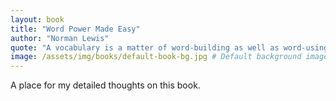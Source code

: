 ```yaml
---
layout: book
title: "Word Power Made Easy"
author: "Norman Lewis"
quote: "A vocabulary is a matter of word-building as well as word-using."
image: /assets/img/books/default-book-bg.jpg # Default background image
---
```


A place for my detailed thoughts on this book.
